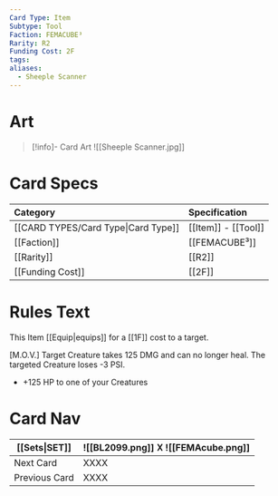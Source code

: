 ```yaml
---
Card Type: Item
Subtype: Tool
Faction: FEMACUBE³
Rarity: R2
Funding Cost: 2F
tags: 
aliases:
  - Sheeple Scanner
---
```

# Art

> [!info]- Card Art
> ![[Sheeple Scanner.jpg]]

# Card Specs

| Category | Specification| 
| :--- | :--- |
| [[CARD TYPES/Card Type\|Card Type]] | [[Item]] - [[Tool]] |  
| [[Faction]] | [[FEMACUBE³]] | 
| [[Rarity]] | [[R2]] |  
| [[Funding Cost]] | [[2F]] |  

# Rules Text

This Item [[Equip|equips]] for a [[1F]] cost to a target.  

[M.O.V.] 
Target Creature takes 125 DMG and can no longer heal.
The targeted Creature loses -3 PSI.  
- +125 HP to one of your Creatures

# Card Nav

| [[Sets\|SET]] |  ![[BL2099.png]] 𐌢 ![[FEMAcube.png]] | 
| --- | --- |  
| Next Card | XXXX |  
| Previous Card | XXXX |  

